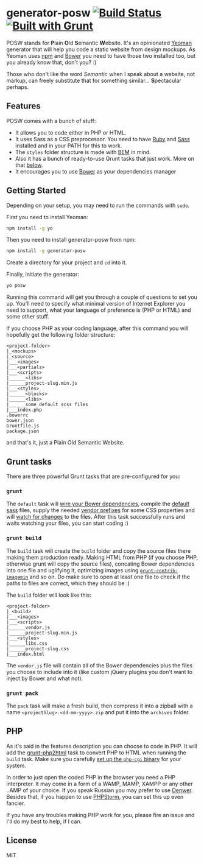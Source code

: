# generator-posw [![Build Status](https://travis-ci.org/skip405/generator-posw.svg?branch=master)](https://travis-ci.org/skip405/generator-posw) [![Built with Grunt](https://cdn.gruntjs.com/builtwith.png)](http://gruntjs.com/)

POSW stands for **P**lain **O**ld **S**emantic **W**ebsite. It's an opinionated [Yeoman](http://yeoman.io) generator that will help you code a static website from design mockups. As Yeoman uses [npm](http://npmjs.org/) and [Bower](http://bower.io/) you need to have those two installed too, but you already know that, don't you? :)

Those who don't like the word _Semantic_ when I speak about a website, not markup, can freely substitute that for something similar... **S**pectacular perhaps.

## Features

POSW comes with a bunch of stuff:

* It allows you to code either in PHP or HTML.
* It uses Sass as a CSS preprocessor. You need to have [Ruby](https://www.ruby-lang.org/en/documentation/installation/) and [Sass](http://sass-lang.com) installed and in your PATH for this to work.
* The ``styles`` folder structure is made with [BEM](http://bem.info) in mind.
* Also it has a bunch of ready-to-use Grunt tasks that just work. More on that [below](#grunt-tasks).
* It encourages you to use [Bower](http://bower.io) as your dependencies manager

## Getting Started

Depending on your setup, you may need to run the commands with ``sudo``.

First you need to install Yeoman:

```bash
npm install -g yo
```

Then you need to install generator-posw from npm:

```bash
npm install -g generator-posw
```

Create a directory for your project and ``cd`` into it.

Finally, initiate the generator:

```bash
yo posw
```

Running this command will get you through a couple of questions to set you up. You'll need to specify what minimal version of Internet Explorer you need to support, what your language of preference is (PHP or HTML) and some other stuff.

If you choose PHP as your coding language, after this command you will hopefully get the following folder structure:

```
<project-folder>
|_<mockups>
|_<source>
|___<images>
|___<partials>
|___<scripts>
|______<libs>
|______project-slug.min.js
|___<styles>
|______<blocks>
|______<libs>
|______some default scss files
|___index.php
.bowerrc
bower.json
Gruntfile.js
package.json
```

and that's it, just a Plain Old Semantic Website.

## Grunt tasks

There are three powerful Grunt tasks that are pre-configured for you:

### ``grunt``

The ``default`` task will [wire your Bower dependencies](https://github.com/stephenplusplus/grunt-wiredep), compile the [default sass](https://github.com/gruntjs/grunt-contrib-sass) files, supply the needed [vendor prefixes](https://github.com/nDmitry/grunt-autoprefixer) for some CSS properties and will [watch for changes](https://github.com/gruntjs/grunt-contrib-watch) to the files. After this task successfully runs and waits watching your files, you can start coding :) 

### ``grunt build``

The ``build`` task will create the ``build`` folder and copy the source files there making them production ready. Making HTML from PHP (if you choose PHP, otherwise grunt will copy the source files), concating Bower dependencies into one file and uglifying it, optimizing images using [``grunt-contrib-imagemin``](https://github.com/gruntjs/grunt-contrib-imagemin) and so on. Do make sure to open at least one file to check if the paths to files are correct, which they should be :)

The ``build`` folder will look like this:

```
<project-folder>
|_<build>
|___<images>
|___<scripts>
|______vendor.js
|______project-slug.min.js
|___<styles>
|______libs.css
|______project-slug.css
|___index.html
```

The ``vendor.js`` file will contain all of the Bower dependencies plus the files you choose to include into it (like custom jQuery plugins you don't want to inject by Bower and what not).

### ``grunt pack``

The ``pack`` task will make a fresh build, then compress it into a zipball with a name ``<projectSlug>.<dd-mm-yyyy>.zip`` and put it into the ``archives`` folder.

## PHP

As it's said in the features description you can choose to code in PHP. It will add the [grunt-php2html](https://github.com/bezoerb/grunt-php2html) task to convert PHP to HTML when running the ``build`` task. Make sure you carefully [set up the ``php-cgi`` binary](https://github.com/bezoerb/grunt-php2html#installing-php-cgi) for your system.

In order to just open the coded PHP in the browser you need a PHP interpreter. It may come in a form of a WAMP, MAMP, XAMPP or any other ..AMP of your choice. If you speak Russian you may prefer to use [Denwer](http://www.denwer.ru). Besides that, if you happen to use [PHPStorm](https://www.jetbrains.com/phpstorm/), you can set this up even fancier.

If you have any troubles making PHP work for you, please fire an issue and I'll do my best to help, if I can.

## License

MIT